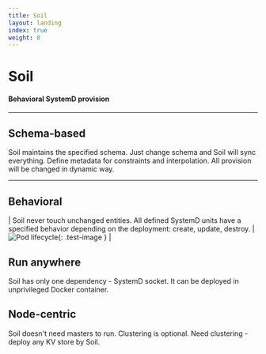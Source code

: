 ```yaml
---
title: Soil
layout: landing
index: true
weight: 0
---
```


# Soil

#### Behavioral SystemD provision

---

## Schema-based

Soil maintains the specified schema. Just change schema and Soil will sync everything.
Define metadata for constraints and interpolation. All provision will be changed in dynamic way.

---

## Behavioral

| Soil never touch unchanged entities. All defined SystemD units have a specified behavior depending on the deployment: create, update, destroy. | ![Pod lifecycle]({{site.baseurl}}/assets/images/noun_1437720_cc.svg){: .test-image } |

## Run anywhere

Soil has only one dependency - SystemD socket. It can be deployed in unprivileged Docker container.

## Node-centric

Soil doesn't need masters to run. Clustering is optional. Need clustering - deploy any KV store by Soil.

